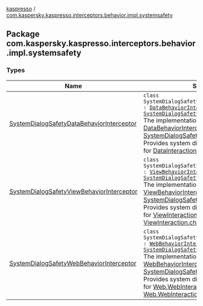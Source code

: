 [kaspresso](../index.md) / [com.kaspersky.kaspresso.interceptors.behavior.impl.systemsafety](./index.md)

## Package com.kaspersky.kaspresso.interceptors.behavior.impl.systemsafety

### Types

| Name | Summary |
|---|---|
| [SystemDialogSafetyDataBehaviorInterceptor](-system-dialog-safety-data-behavior-interceptor/index.md) | `class SystemDialogSafetyDataBehaviorInterceptor : `[`DataBehaviorInterceptor`](../com.kaspersky.kaspresso.interceptors.behavior/-data-behavior-interceptor.md)`, `[`SystemDialogSafetyProvider`](../com.kaspersky.kaspresso.systemsafety/-system-dialog-safety-provider/index.md)<br>The implementation of [DataBehaviorInterceptor](../com.kaspersky.kaspresso.interceptors.behavior/-data-behavior-interceptor.md) and [SystemDialogSafetyProvider](../com.kaspersky.kaspresso.systemsafety/-system-dialog-safety-provider/index.md) interfaces. Provides system dialog safety functionality for [DataInteraction.check](#) calls. |
| [SystemDialogSafetyViewBehaviorInterceptor](-system-dialog-safety-view-behavior-interceptor/index.md) | `class SystemDialogSafetyViewBehaviorInterceptor : `[`ViewBehaviorInterceptor`](../com.kaspersky.kaspresso.interceptors.behavior/-view-behavior-interceptor.md)`, `[`SystemDialogSafetyProvider`](../com.kaspersky.kaspresso.systemsafety/-system-dialog-safety-provider/index.md)<br>The implementation of [ViewBehaviorInterceptor](../com.kaspersky.kaspresso.interceptors.behavior/-view-behavior-interceptor.md) and [SystemDialogSafetyProvider](../com.kaspersky.kaspresso.systemsafety/-system-dialog-safety-provider/index.md) interfaces. Provides system dialog safety functionality for [ViewInteraction.perform](#) and [ViewInteraction.check](#) calls. |
| [SystemDialogSafetyWebBehaviorInterceptor](-system-dialog-safety-web-behavior-interceptor/index.md) | `class SystemDialogSafetyWebBehaviorInterceptor : `[`WebBehaviorInterceptor`](../com.kaspersky.kaspresso.interceptors.behavior/-web-behavior-interceptor.md)`, `[`SystemDialogSafetyProvider`](../com.kaspersky.kaspresso.systemsafety/-system-dialog-safety-provider/index.md)<br>The implementation of [WebBehaviorInterceptor](../com.kaspersky.kaspresso.interceptors.behavior/-web-behavior-interceptor.md) and [SystemDialogSafetyProvider](../com.kaspersky.kaspresso.systemsafety/-system-dialog-safety-provider/index.md) interfaces. Provides system dialog safety functionality for [Web.WebInteraction.perform](#) and [Web.WebInteraction.check](#) calls. |
